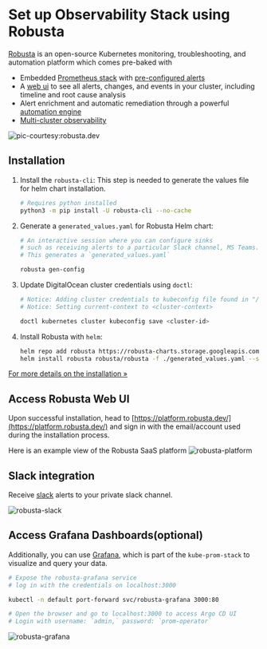 # Set up Observability Stack using Robusta

[Robusta](https://github.com/robusta-dev/robusta) is an open-source Kubernetes monitoring, troubleshooting, and automation platform which comes pre-baked with

- Embedded [Prometheus stack](https://github.com/prometheus-community/helm-charts/tree/main/charts/kube-prometheus-stack) with [pre-configured alerts](https://home.robusta.dev/features/builtin-alerts)
- A [web ui](https://home.robusta.dev/features/cluster-timeline) to see all alerts, changes, and events in your cluster, including timeline and root cause analysis
- Alert enrichment and automatic remediation through a powerful [automation engine](https://home.robusta.dev/features/automation-engine)
- [Multi-cluster observability](https://home.robusta.dev/features/multi-cluster-observability)

![pic-courtesy:robusta.dev](https://github.com/RogueStarr/spaghetti-k3s/blob/main/docs/assets/robusta.gif?raw=true "robusta-dev")

## Installation

1. Install the `robusta-cli`:
This step is needed to generate the values file for helm chart installation.

    ```bash
    # Requires python installed
    python3 -m pip install -U robusta-cli --no-cache
    ```

2. Generate a `generated_values.yaml` for Robusta Helm chart:

    ```bash
    # An interactive session where you can configure sinks 
    # such as receiving alerts to a particular Slack channel, MS Teams. 
    # This generates a `generated_values.yaml`

    robusta gen-config
    ```

3. Update DigitalOcean cluster credentials using `doctl`:

    ```bash
    # Notice: Adding cluster credentials to kubeconfig file found in "/Users/<username>/.kube/config"
    # Notice: Setting current-context to <cluster-context>

    doctl kubernetes cluster kubeconfig save <cluster-id>
    ```

4. Install Robusta with `helm`:

    ```bash
    helm repo add robusta https://robusta-charts.storage.googleapis.com && helm repo update
    helm install robusta robusta/robusta -f ./generated_values.yaml --set clusterName=<cluster-name>
    ```

[For more details on the installation »](https://docs.robusta.dev/master/installation.html)

## Access Robusta Web UI

Upon successful installation, head to [https://platform.robusta.dev/](https://platform.robusta.dev/) and sign in with the email/account used during the installation process.

Here is an example view of the Robusta SaaS platform
![robusta-platform](../docs/assets/robusta-saas.gif)

## Slack integration

 Receive [slack](https://docs.robusta.dev/master/catalog/sinks/slack.html) alerts to your private slack channel.

![robusta-slack](https://github.com/digitalocean/mastodon-on-kubernetes/blob/main/docs/assets/robusta-slack.png?raw=true)

## Access Grafana Dashboards(optional)

Additionally, you can use [Grafana](https://grafana.com/oss/grafana/), which is part of the `kube-prom-stack` to visualize and query your data.

```bash
# Expose the robusta-grafana service
# log in with the credentials on localhost:3000

kubectl -n default port-forward svc/robusta-grafana 3000:80

# Open the browser and go to localhost:3000 to access Argo CD UI
# Login with username: `admin,` password: `prom-operator`
```

![robusta-grafana](https://github.com/digitalocean/mastodon-on-kubernetes/blob/main/docs/assets/robusta-grafana.png?raw=true)
